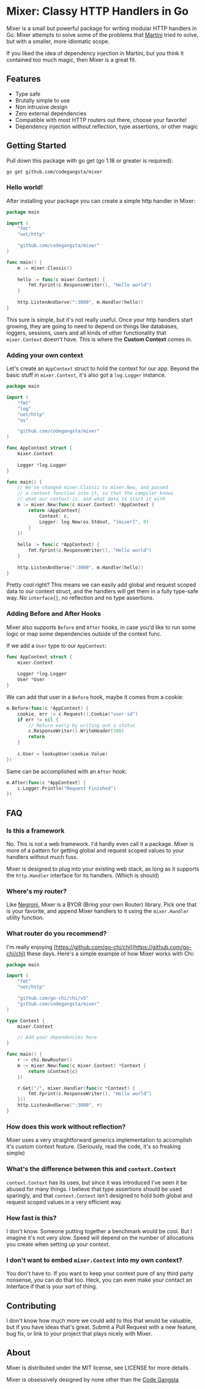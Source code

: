 # Mixer: Classy HTTP Handlers in Go

Mixer is a small but powerful package for writing modular HTTP handlers in Go.
Mixer attempts to solve some of the problems that
[Martini](https://github.com/go-martini/martini) tried to solve, but with a
smaller, more idiomatic scope.

If you liked the idea of dependency injection in Martini, but you think it contained too much magic, then Mixer is a great fit.


## Features

* Type safe
* Brutally simple to use
* Non intrusive design
* Zero external dependencies
* Compatible with most HTTP routers out there, choose your favorite!
* Dependency injection without reflection, type assertions, or other magic


## Getting Started

Pull down this package with go get (go 1.18 or greater is required):

```sh
go get github.com/codegangsta/mixer
```


### Hello world!

After installing your package you can create a simple http handler in Mixer:

```go
package main

import (
    "fmt"
    "net/http"

    "github.com/codegangsta/mixer"
)

func main() {
    m := mixer.Classic()
    
    hello := func(c mixer.Context) {
        fmt.Fprint(c.ResponseWriter(), "Hello world")
    }
    
    http.ListenAndServe(":3000", m.Handler(hello))
}
```

This sure is simple, but it's not really useful. Once your http handlers start
growing, they are going to need to depend on things like databases, loggers,
sessions, users and all kinds of other functionality that `mixer.Context`
doesn't have. This is where the **Custom Context** comes in.


### Adding your own context

Let's create an `AppContext` struct to hold the context for our app. Beyond the basic stuff in `mixer.Context`, it's also got a `log.Logger` instance.

```go
package main

import (
    "fmt"
    "log"
    "net/http"
    "os"

    "github.com/codegangsta/mixer"
)

func AppContext struct {
    mixer.Context
    
    Logger *log.Logger
}

func main() {
    // We've changed mixer.Classic to mixer.New, and passed
    // a context function into it, so that the compiler knows
    // what our context is, and what data to start it with
    m := mixer.New(func(c mixer.Context) *AppContext {
        return &AppContext{
            Context: c,
            Logger: log.New(os.Stdout, "[mixer]", 0)
        }
    })
    
    hello := func(c *AppContext) {
        fmt.Fprint(c.ResponseWriter(), "Hello world")
    }
    
    http.ListenAndServe(":3000", m.Handler(hello))
}
```

Pretty cool right? This means we can easily add global and request scoped data
to our context struct, and the handlers will get them in a fully type-safe way.
No `interface{}`, no reflection and no type assertions.


### Adding Before and After Hooks

Mixer also supports `Before` and `After` hooks, in case you'd like to run some
logic or map some dependencies outside of the context func.

If we add a `User` type to our `AppContext`:

```go
func AppContext struct {
    mixer.Context
    
    Logger *log.Logger
    User *User
}
```

We can add that user in a `Before` hook, maybe it comes from a cookie:

```go
m.Before(func(c *AppContext) {
    cookie, err := c.Request().Cookie("user-id")
    if err != nil {
        // Return early by writing out a status
        c.ResponseWriter().WriteHeader(500)
        return
    }
    
    c.User = lookupUser(cookie.Value)
})
```

Same can be accomplished with an `After` hook:

```go
m.After(func(c *AppContext) {
    c.Logger.Println("Request Finished")
})
```


## FAQ

### Is this a framework

No. This is not a web framework. I'd hardly even call it a package. Mixer is
more of a pattern for getting global and request scoped values to your handlers without much fuss.

Mixer is designed to plug into your existing web stack, as long as it supports
the `http.Handler` interface for its handlers. (Which is should)


### Where's my router?

Like [Negroni](https://github.com/codegangsta/negroni), Mixer is a BYOR (Bring
your own Router) library. Pick one that is your favorite, and append Mixer
handlers to it using the `mixer.Handler` utility function.


### What router do you recommend?

I'm really enjoying [https://github.com/go-chi/chi](https://github.com/go-chi/chi) these days. Here's a simple example of how Mixer works with Chi:

```go
package main

import (
    "fmt"
    "net/http"

    "github.com/go-chi/chi/v5"
    "github.com/codegangsta/mixer"
)

type Context {
    mixer.Context

    // Add your dependencies here
}

func main() {
    r := chi.NewRouter()
    m := mixer.New(func(c mixer.Context) *Context {
        return &Context{c}
    })

    r.Get("/", mixer.Handler(func(c *Context) {
        fmt.Fprint(c.ResponseWriter(), "Hello world")
    }))
    http.ListenAndServe(":3000", r)
}

```


### How does this work without reflection?

Mixer uses a very straightforward generics implementation to accomplish it's
custom context feature. (Seriously, read the code, it's so freaking simple)


### What's the difference between this and `context.Context`

`context.Context` has its uses, but since it was introduced I've seen it be
abused for many things. I believe that type assertions should be used
sparingly, and that `context.Context` isn't designed to hold both global and
request scoped values in a very efficient way.


### How fast is this?

I don't know. Someone putting together a benchmark would be cool. But I imagine
it's not very slow. Speed will depend on the number of allocations you create
when setting up your context.


### I don't want to embed `mixer.Context` into my own context?

You don't have to. If you want to keep your context pure of any third party
nonsense, you can do that too. Heck, you can even make your contact an
Interface if that is your sort of thing.


## Contributing

I don't know how much more we could add to this that would be valuable, but if you have ideas that's great. Submit a Pull Request with a new feature, bug fix, or link to your project that plays nicely with Mixer.

## About

Mixer is distributed under the MIT license, see LICENSE for more details.

Mixer is obsessively designed by none other than the [Code Gangsta](https://github.com/codegangsta)

